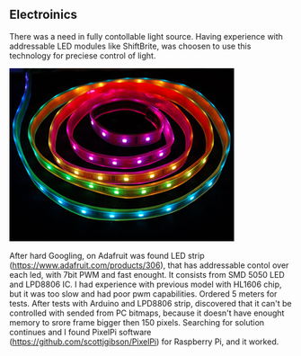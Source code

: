 ## Electroinics

There was a need in fully contollable light source. Having experience with addressable LED modules like ShiftBrite, was choosen to use this technology for preciese control of light.

![LPD8806 digital LED strip](../project_images/LPD8806digitalledstrip.jpg "LPD8806 digital LED strip")

After hard Googling, on Adafruit was found LED strip (https://www.adafruit.com/products/306), that has addressable contol over each led, with 7bit PWM and fast enought. It consists from SMD 5050 LED and LPD8806 IC. I had experience with previous model with HL1606 chip, but it was too slow and had poor pwm capabilities.
Ordered 5 meters for tests. After tests with Arduino and LPD8806 strip, discovered that it can't be controlled with sended from PC bitmaps, because it doesn't have enought memory to srore frame bigger then 150 pixels. Searching for solution continues and I found PixelPi software (https://github.com/scottjgibson/PixelPi) for Raspberry Pi, and it worked.